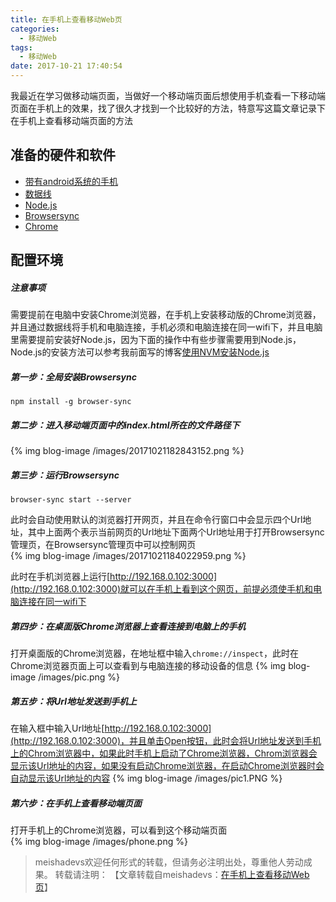 ```yaml
---
title: 在手机上查看移动Web页
categories:
  - 移动Web
tags:
  - 移动Web
date: 2017-10-21 17:40:54
---
```


我最近在学习做移动端页面，当做好一个移动端页面后想使用手机查看一下移动端页面在手机上的效果，找了很久才找到一个比较好的方法，特意写这篇文章记录下在手机上查看移动端页面的方法
<!--more-->

## 准备的硬件和软件
- [带有android系统的手机]()
- [数据线]()
- [Node.js](https://nodejs.org/en/download/)
- [Browsersync](http://www.browsersync.cn/)
- [Chrome](http://rj.baidu.com/soft/detail/14744.html?ald)

## 配置环境

##### 注意事项
需要提前在电脑中安装Chrome浏览器，在手机上安装移动版的Chrome浏览器，并且通过数据线将手机和电脑连接，手机必须和电脑连接在同一wifi下，并且电脑里需要提前安装好Node.js，因为下面的操作中有些步骤需要用到Node.js，Node.js的安装方法可以参考我前面写的博客[使用NVM安装Node.js](http://meishadevs.com/blog/%E4%BD%BF%E7%94%A8NVM%E5%AE%89%E8%A3%85Node.js/)

##### 第一步：全局安装Browsersync

	npm install -g browser-sync 

##### 第二步：进入移动端页面中的index.html所在的文件路径下
{% img blog-image /images/20171021182843152.png %}

##### 第三步：运行Browsersync
	
	browser-sync start --server

此时会自动使用默认的浏览器打开网页，并且在命令行窗口中会显示四个Url地址，其中上面两个表示当前网页的Url地址下面两个Url地址用于打开Browsersync管理页，在Browsersync管理页中可以控制网页  
{% img blog-image /images/20171021184022959.png %}
	
此时在手机浏览器上运行[http://192.168.0.102:3000](http://192.168.0.102:3000)就可以在手机上看到这个网页，前提必须使手机和电脑连接在同一wifi下  

##### 第四步：在桌面版Chrome浏览器上查看连接到电脑上的手机
打开桌面版的Chrome浏览器，在地址框中输入`chrome://inspect`，此时在Chrome浏览器页面上可以查看到与电脑连接的移动设备的信息
{% img blog-image /images/pic.png %}

##### 第五步：将Url地址发送到手机上
在输入框中输入Url地址[http://192.168.0.102:3000](http://192.168.0.102:3000)，并且单击Open按钮，此时会将Url地址发送到手机上的Chrom浏览器中，如果此时手机上启动了Chrome浏览器，Chrom浏览器会显示该Url地址的内容，如果没有启动Chrome浏览器，在启动Chrome浏览器时会自动显示该Url地址的内容
{% img blog-image /images/pic1.PNG %}

##### 第六步：在手机上查看移动端页面
打开手机上的Chrome浏览器，可以看到这个移动端页面  
{% img blog-image /images/phone.png %}

> meishadevs欢迎任何形式的转载，但请务必注明出处，尊重他人劳动成果。
转载请注明： 【文章转载自meishadevs：[在手机上查看移动Web页](http://meishadevs.com/blog/在手机上查看移动Web页)】